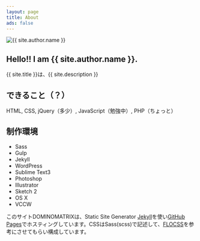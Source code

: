 ```yaml
---
layout: page
title: About
ads: false
---
```


<section class="p-media p-media--page" itemprop="author" itemscope itemtype="http://schema.org/Person">
	<img src="{{ "/assets/img/" | append: site.author.image | prepend: site.baseurl | prepend: site.cdn_url }}" class="p-media__image" alt="{{ site.author.name }}">
	<div class="p-media__author">
		<h1>Hello!! I am <strong class="p-media__name" itemprop="name">{{ site.author.name }}</strong>.</h1>
		<p class="p-media__description" itemprop="description">{{ site.title }}は、{{ site.description }}</p>
	</div>
</section>

## できること（？）

HTML, CSS, jQuery（多少）, JavaScript（勉強中）, PHP（ちょっと）

## 制作環境

 - Sass
 - Gulp
 - Jekyll
 - WordPress
 - Sublime Text3
 - Photoshop
 - Illustrator
 - Sketch 2
 - OS X
 - VCCW

このサイトDOMINOMATRIXは、Static Site Generator [Jekyll][jekyll]を使い[GitHub Pages][github pages]でホスティングしています。CSSはSass(scss)で記述して、[FLOCSS][flocss]を参考にさせてもらい構成しています。

[jekyll]:          http://jekyllrb.com/
[github pages]:    https://pages.github.com/
[flocss]:          https://github.com/hiloki/flocss
